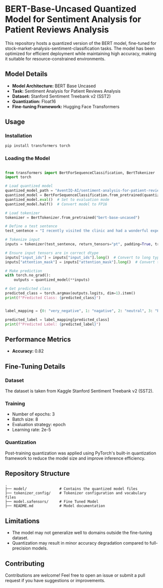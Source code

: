 # BERT-Base-Uncased Quantized Model for Sentiment Analysis for Patient Reviews Analysis

This repository hosts a quantized version of the BERT model, fine-tuned for stock-market-analysis-sentiment-classification tasks. The model has been optimized for efficient deployment while maintaining high accuracy, making it suitable for resource-constrained environments.

## Model Details

- **Model Architecture:** BERT Base Uncased  
- **Task:** Sentiment Analysis for Patient Reviews Analysis
- **Dataset:** Stanford Sentiment Treebank v2 (SST2)  
- **Quantization:** Float16  
- **Fine-tuning Framework:** Hugging Face Transformers  

## Usage

### Installation

```sh
pip install transformers torch
```


### Loading the Model

```python

from transformers import BertForSequenceClassification, BertTokenizer
import torch

# Load quantized model
quantized_model_path = "AventIQ-AI/sentiment-analysis-for-patient-reviews-analysis"
quantized_model = BertForSequenceClassification.from_pretrained(quantized_model_path)
quantized_model.eval()  # Set to evaluation mode
quantized_model.half()  # Convert model to FP16

# Load tokenizer
tokenizer = BertTokenizer.from_pretrained("bert-base-uncased")

# Define a test sentence
test_sentence = "I recently visited the clinic and had a wonderful experience. The doctor was extremely patient and explained everything in detail, which made me feel comfortable and reassured. However, the waiting time was quite long even though I had a prior appointment, which was a bit frustrating. The hospital premises were clean and well-maintained, and the nurses were attentive and kind. On the downside, the prescribed medication didn’t work for me, and I had to revisit after a week with no improvement in my condition. Despite that, the overall process of scheduling and consultation was smooth and the support staff was courteous."

# Tokenize input
inputs = tokenizer(test_sentence, return_tensors="pt", padding=True, truncation=True, max_length=128)

# Ensure input tensors are in correct dtype
inputs["input_ids"] = inputs["input_ids"].long()  # Convert to long type
inputs["attention_mask"] = inputs["attention_mask"].long()  # Convert to long type

# Make prediction
with torch.no_grad():
    outputs = quantized_model(**inputs)

# Get predicted class
predicted_class = torch.argmax(outputs.logits, dim=1).item()
print(f"Predicted Class: {predicted_class}")


label_mapping = {0: "very_negative", 1: "nagative", 2: "neutral", 3: "Positive", 4: "very_positive"}  # Example

predicted_label = label_mapping[predicted_class]
print(f"Predicted Label: {predicted_label}")

```

## Performance Metrics

- **Accuracy:** 0.82 

## Fine-Tuning Details

### Dataset

The dataset is taken from Kaggle Stanford Sentiment Treebank v2 (SST2).

### Training

- Number of epochs: 3  
- Batch size: 8  
- Evaluation strategy: epoch  
- Learning rate: 2e-5  

### Quantization

Post-training quantization was applied using PyTorch's built-in quantization framework to reduce the model size and improve inference efficiency.

## Repository Structure

```
.
├── model/               # Contains the quantized model files
├── tokenizer_config/    # Tokenizer configuration and vocabulary files
├── model.safensors/     # Fine Tuned Model
├── README.md            # Model documentation
```

## Limitations

- The model may not generalize well to domains outside the fine-tuning dataset.  
- Quantization may result in minor accuracy degradation compared to full-precision models.  

## Contributing

Contributions are welcome! Feel free to open an issue or submit a pull request if you have suggestions or improvements.
